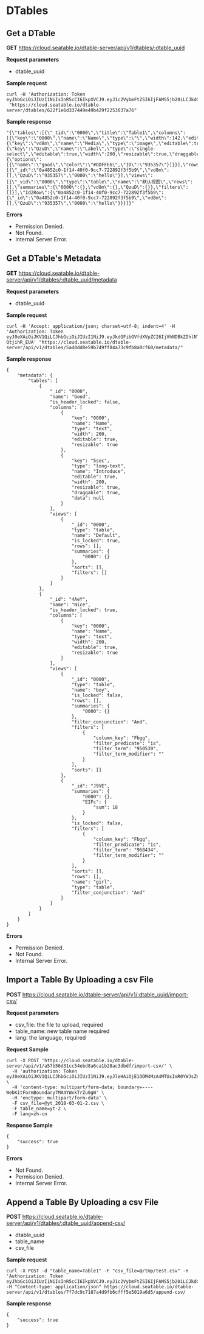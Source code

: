# DTables

## Get a DTable

**GET** <https://cloud.seatable.io/dtable-server/api/v1/dtables/:dtable_uuid>

**Request parameters**

* dtable_uuid

**Sample request**

```
curl -H 'Authorization: Token eyJhbGciOiJIUzI1NiIsInR5cCI6IkpXVCJ9.eyJ1c2VybmFtZSI6IjFAMS5jb20iLCJkdGFibGVfdXVpZCI6IjYyMmYxZTZkMzM3NDQ5ZTQ5YjQyOWYyMjUzMDM3YTc2In0.3ytwzZsfZwzifAQtsLzn0AFMnEDSeHxkKlIgD6XKuIs'
 "https://cloud.seatable.io/dtable-server/dtables/622f1e6d337449e49b429f2253037a76"

```

**Sample response**

```
"{\"tables\":[{\"_tid\":\"0000\",\"title\":\"Table1\",\"columns\":[{\"key\":\"0000\",\"name\":\"Name\",\"type\":\"\",\"width\":142,\"editable\":true,\"resizable\":true},{\"key\":\"vd8m\",\"name\":\"Media\",\"type\":\"image\",\"editable\":true,\"width\":137,\"resizable\":true,\"draggable\":true,\"data\":null},{\"key\":\"QzuD\",\"name\":\"Label\",\"type\":\"single-select\",\"editable\":true,\"width\":200,\"resizable\":true,\"draggable\":true,\"data\":{\"options\":[{\"name\":\"good\",\"color\":\"#DDFFE6\",\"ID\":\"935357\"}]}}],\"rows\":[{\"_id\":\"0a4852c0-1f14-40f0-9cc7-722892f3f5b9\",\"vd8m\":[],\"QzuD\":\"935357\",\"0000\":\"hello\"}],\"views\":[{\"_vid\":\"0000\",\"type\":\"table\",\"name\":\"默认视图\",\"rows\":[],\"summaries\":{\"0000\":{},\"vd8m\":{},\"QzuD\":{}},\"filters\":[]}],\"Id2Row\":{\"0a4852c0-1f14-40f0-9cc7-722892f3f5b9\":{\"_id\":\"0a4852c0-1f14-40f0-9cc7-722892f3f5b9\",\"vd8m\":[],\"QzuD\":\"935357\",\"0000\":\"hello\"}}}]}"

```

**Errors**

* Permission Denied.
* Not Found.
* Internal Server Error.

## Get a DTable's Metadata

**GET** <https://cloud.seatable.io/dtable-server/api/v1/dtables/:dtable_uuid/metadata>

**Request parameters**

* dtable_uuid

**Sample request**

```
curl -H 'Accept: application/json; charset=utf-8; indent=4' -H 'Authorization: Token eyJ0eXAiOiJKV1QiLCJhbGciOiJIUzI1NiJ9.eyJkdGFibGVfdXVpZCI6IjVhNDBkZDhlNTliNzQ5ZmY4NGE3M2M5ZmI4YTBjZjYwIiwidXNlcm5hbWUiOiIxQDEuY29tIiwicGVybWlzc2lvbiI6InJ3In0.nbv_87zKSSw8A3dSTV5HVKcIbcNqmrlN-QtjihR_EUA' "https://cloud.seatable.io/dtable-server/api/v1/dtables/5a40dd8e59b749ff84a73c9fb8a0cf60/metadata/"

```

**Sample response**

```
{
    "metadata": {
        "tables": [
            {
                "_id": "0000",
                "name": "Good",
                "is_header_locked": false,
                "columns": [
                    {
                        "key": "0000",
                        "name": "Name",
                        "type": "text",
                        "width": 200,
                        "editable": true,
                        "resizable": true
                    },
                    {
                        "key": "5sec",
                        "type": "long-text",
                        "name": "Introduce",
                        "editable": true,
                        "width": 200,
                        "resizable": true,
                        "draggable": true,
                        "data": null
                    }
                ],
                "views": [
                    {
                        "_id": "0000",
                        "type": "table",
                        "name": "Default",
                        "is_locked": true,
                        "rows": [],
                        "summaries": {
                            "0000": {}
                        },
                        "sorts": [],
                        "filters": []
                    }
                ]
            },
            {
                "_id": "4AeY",
                "name": "Nice",
                "is_header_locked": true,
                "columns": [
                    {
                        "key": "0000",
                        "name": "Name",
                        "type": "text",
                        "width": 200,
                        "editable": true,
                        "resizable": true
                    }
                ],
                "views": [
                    {
                        "_id": "0000",
                        "type": "table",
                        "name": "boy",
                        "is_locked": false,
                        "rows": [],
                        "summaries": {
                            "0000": {}
                        },
                        "filter_conjunction": "And",
                        "filters": [
                            {
                                "column_key": "Fbgg",
                                "filter_predicate": "is",
                                "filter_term": "950539",
                                "filter_term_modifier": ""
                            }
                        ],
                        "sorts": []
                    },
                    {
                        "_id": "J9VE",
                        "summaries": {
                            "0000": {},
                            "EIFc": {
                                "sum": 18
                            }
                        },
                        "is_locked": false,
                        "filters": [
                            {
                                "column_key": "Fbgg",
                                "filter_predicate": "is",
                                "filter_term": "968434",
                                "filter_term_modifier": ""
                            }
                        ],
                        "sorts": [],
                        "rows": [],
                        "name": "girl",
                        "type": "table",
                        "filter_conjunction": "And"
                    }
                ]
            }
        ]
    }
}

```

**Errors**

* Permission Denied.
* Not Found.
* Internal Server Error.

## Import a Table By Uploading a csv File

**POST** <https://cloud.seatable.io/dtable-server/api/v1/:dtable_uuid/import-csv/>

**Request parameters**

* csv_file: the file to upload, required
* table_name: new table name required
* lang: the language, required

**Request Sample**

```
curl -X POST 'https://cloud.seatable.io/dtable-server/api/v1/a57b56d31cc54ebd8a6ca1b28ac3dbdf/import-csv/' \
  -H 'authorization: Token eyJ0eXAiOiJKV1QiLCJhbGciOiJIUzI1NiJ9.eyJleHAiOjE1ODM4MzA4MTUsImR0YWJsZV91dWlkIjoiYTU3YjU2ZDMxY2M1NGViZDhhNmNhMWIyOGFjM2RiZGYiLCJ1c2VybmFtZSI6Inhpb25nY2hhby5jaGVuZ0BzZWFmaWxlLmNvbSIsInBlcm1pc3Npb24iOiJydyJ9.hY_dMfsfWa2iO9U0MxPhdQA_v6E7LB55uVAKKAn7kX8' \
  -H 'content-type: multipart/form-data; boundary=----WebKitFormBoundary7MA4YWxkTrZu0gW' \
  -H 'enctype: multipart/form-data' \
  -F csv_file=@yt_2018-03-01-2.csv \
  -F table_name=yt-2 \
  -F lang=zh-cn

```

**Response Sample**

```
{
    "success": true
}

```

**Errors**

* Not Found.
* Permission Denied.
* Internal Server Error.

## Append a Table By Uploading a csv File

**POST** <https://cloud.seatable.io/dtable-server/api/v1/dtables/:dtable_uuid/append-csv/>﻿

* dtable_uuid
* table_name
* csv_file

**Sample request**

```
curl -X POST -d "table_name=Table1" -F "csv_file=@/tmp/test.csv" -H 'Authorization: Token eyJhbGciOiJIUzI1NiIsInR5cCI6IkpXVCJ9.eyJ1c2VybmFtZSI6IjFAMS5jb20iLCJkdGFibGVfdXVpZCI6IjYyMmYxZTZkMzM3NDQ5ZTQ5YjQyOWYyMjUzMDM3YTc2In0.3ytwzZsfZwzifAQtsLzn0AFMnEDSeHxkKlIgD6XKuIs' -H "Content-type: application/json" https://cloud.seatable.io/dtable-server/api/v1/dtables/7f7dc9c7187a4d9fb6cfff5e5019a6d5/append-csv/

```

**Sample response**

```
{    
    "success": true
}

```


